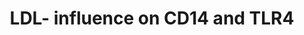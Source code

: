 ---
annotations:
- id: PW:0000828
  parent: signaling pathway
  type: Pathway Ontology
  value: cytokine mediated signaling pathway
- id: PW:0000512
  parent: signaling pathway
  type: Pathway Ontology
  value: Interleukin mediated signaling pathway
- id: CL:0000576
  parent: native cell
  type: Cell Type Ontology
  value: monocyte
- id: PW:0000003
  parent: signaling pathway
  type: Pathway Ontology
  value: signaling pathway
- id: PW:0000515
  parent: signaling pathway
  type: Pathway Ontology
  value: Interleukin-10 signaling pathway
- id: PW:0000232
  parent: signaling pathway
  type: Pathway Ontology
  value: phosphatidylinositol 3-kinase-Akt signaling pathway
- id: PW:0000595
  parent: signaling pathway
  type: Pathway Ontology
  value: phosphatidylinositol 3-kinase signaling pathway
- id: PW:0000882
  parent: signaling pathway
  type: Pathway Ontology
  value: interleukin-1 family mediated signaling pathway
authors:
- DeSl
description: Electronegative LDL (LDL(-)) is a plasma LDL subfraction inducing induces
  cytokine release in monocytes by activating TLR4. The subsequent phosphorylation
  of p38 MAPK phosphorylation (which is higher compared to native LDL) through TLR4
  and PI3k/Akt pathways activates NF-kB, AP-1 and CREB. These last three have a direct
  effect on four cytokines (IL1beta, IL6, IL10 and MCP1), with bold black letters
  for the highest level of cytokine induction, gray letters for the lowest level and
  regular letter for the intermediate induction.
last-edited: 2022-12-10
organisms:
- Homo sapiens
redirect_from:
- /index.php/Pathway:WP5272
- /instance/WP5272
- /instance/WP5272_r123542
revision: r123542
schema-jsonld:
- '@context': https://schema.org/
  '@id': https://wikipathways.github.io/pathways/WP5272.html
  '@type': Dataset
  creator:
    '@type': Organization
    name: WikiPathways
  description: Electronegative LDL (LDL(-)) is a plasma LDL subfraction inducing induces
    cytokine release in monocytes by activating TLR4. The subsequent phosphorylation
    of p38 MAPK phosphorylation (which is higher compared to native LDL) through TLR4
    and PI3k/Akt pathways activates NF-kB, AP-1 and CREB. These last three have a
    direct effect on four cytokines (IL1beta, IL6, IL10 and MCP1), with bold black
    letters for the highest level of cytokine induction, gray letters for the lowest
    level and regular letter for the intermediate induction.
  keywords:
  - AKT
  - AP-1
  - CD14
  - CREB1
  - CREB2
  - CREB3
  - CREB3L1
  - CREB3L2
  - CREB3L3
  - CREB3L4
  - CREB5
  - IL1-beta
  - IL10
  - IL6
  - LDL-
  - MCP1
  - NFKB1
  - NFKB2
  - P38 MAPK (11)
  - P38 MAPK (12)
  - P38 MAPK (13)
  - P38 MAPK (14)
  - PI3K
  - REL
  - RELA
  - RELB
  - TLR4
  license: CC0
  name: LDL- influence on CD14 and TLR4
seo: CreativeWork
title: LDL- influence on CD14 and TLR4
wpid: WP5272
---